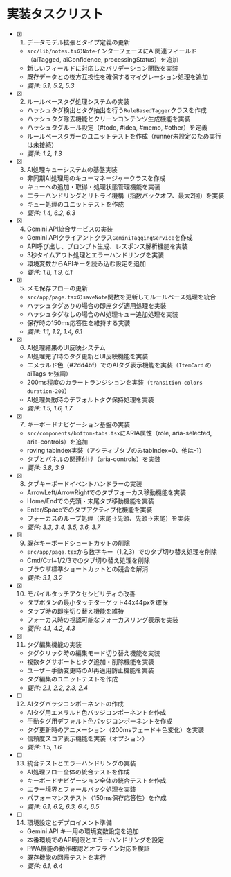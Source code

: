 # 実装タスクリスト

- [x] 1. データモデル拡張とタイプ定義の更新
  - `src/lib/notes.ts`の`Note`インターフェースにAI関連フィールド（aiTagged, aiConfidence, processingStatus）を追加
  - 新しいフィールドに対応したバリデーション関数を実装
  - 既存データとの後方互換性を確保するマイグレーション処理を追加
  - _要件: 5.1, 5.2, 5.3_

- [x] 2. ルールベースタグ処理システムの実装
  - ハッシュタグ検出とタグ抽出を行う`RuleBasedTagger`クラスを作成
  - ハッシュタグ除去機能とクリーンコンテンツ生成機能を実装
  - ハッシュタグルール設定（#todo, #idea, #memo, #other）を定義
  - ルールベースタガーのユニットテストを作成（runner未設定のため実行は未接続）
  - _要件: 1.2, 1.3_

- [x] 3. AI処理キューシステムの基盤実装
  - 非同期AI処理用のキューマネージャークラスを作成
  - キューへの追加・取得・処理状態管理機能を実装
  - エラーハンドリングとリトライ機構（指数バックオフ、最大2回）を実装
  - キュー処理のユニットテストを作成
  - _要件: 1.4, 6.2, 6.3_

- [x] 4. Gemini API統合サービスの実装
  - Gemini APIクライアントクラス`GeminiTaggingService`を作成
  - API呼び出し、プロンプト生成、レスポンス解析機能を実装
  - 3秒タイムアウト処理とエラーハンドリングを実装
  - 環境変数からAPIキーを読み込む設定を追加
  - _要件: 1.8, 1.9, 6.1_

- [x] 5. メモ保存フローの更新
  - `src/app/page.tsx`の`saveNote`関数を更新してルールベース処理を統合
  - ハッシュタグありの場合の即座タグ適用処理を実装
  - ハッシュタグなしの場合のAI処理キュー追加処理を実装
  - 保存時の150ms応答性を維持する実装
  - _要件: 1.1, 1.2, 1.4, 6.1_

- [x] 6. AI処理結果のUI反映システム
  - AI処理完了時のタグ更新とUI反映機能を実装
  - エメラルド色（#2dd4bf）でのAIタグ表示機能を実装（`ItemCard` の aiTags を強調）
  - 200ms程度のカラートランジションを実装（`transition-colors duration-200`）
  - AI処理失敗時のデフォルトタグ保持処理を実装
  - _要件: 1.5, 1.6, 1.7_

- [x] 7. キーボードナビゲーション基盤の実装
  - `src/components/bottom-tabs.tsx`にARIA属性（role, aria-selected, aria-controls）を追加
  - roving tabindex実装（アクティブタブのみtabIndex=0、他は-1）
  - タブとパネルの関連付け（aria-controls）を実装
  - _要件: 3.8, 3.9_

- [x] 8. タブキーボードイベントハンドラーの実装
  - ArrowLeft/ArrowRightでのタブフォーカス移動機能を実装
  - Home/Endでの先頭・末尾タブ移動機能を実装
  - Enter/Spaceでのタブアクティブ化機能を実装
  - フォーカスのループ処理（末尾→先頭、先頭→末尾）を実装
  - _要件: 3.3, 3.4, 3.5, 3.6, 3.7_

- [x] 9. 既存キーボードショートカットの削除
  - `src/app/page.tsx`から数字キー（1,2,3）でのタブ切り替え処理を削除
  - Cmd/Ctrl+1/2/3でのタブ切り替え処理を削除
  - ブラウザ標準ショートカットとの競合を解消
  - _要件: 3.1, 3.2_

- [x] 10. モバイルタッチアクセシビリティの改善
  - タブボタンの最小タッチターゲット44x44pxを確保
  - タップ時の即座切り替え機能を維持
  - フォーカス時の視認可能なフォーカスリング表示を実装
  - _要件: 4.1, 4.2, 4.3_

- [x] 11. タグ編集機能の実装
  - タグクリック時の編集モード切り替え機能を実装
  - 複数タグサポートとタグ追加・削除機能を実装
  - ユーザー手動変更時のAI再適用防止機能を実装
  - タグ編集のユニットテストを作成
  - _要件: 2.1, 2.2, 2.3, 2.4_

- [ ] 12. AIタグバッジコンポーネントの作成
  - AIタグ用エメラルド色バッジコンポーネントを作成
  - 手動タグ用デフォルト色バッジコンポーネントを作成
  - タグ更新時のアニメーション（200msフェード＋色変化）を実装
  - 信頼度スコア表示機能を実装（オプション）
  - _要件: 1.5, 1.6_

- [ ] 13. 統合テストとエラーハンドリングの実装
  - AI処理フロー全体の統合テストを作成
  - キーボードナビゲーション全体の統合テストを作成
  - エラー境界とフォールバック処理を実装
  - パフォーマンステスト（150ms保存応答性）を作成
  - _要件: 6.1, 6.2, 6.3, 6.4, 6.5_

- [ ] 14. 環境設定とデプロイメント準備
  - Gemini API キー用の環境変数設定を追加
  - 本番環境でのAPI制限とエラーハンドリングを設定
  - PWA機能の動作確認とオフライン対応を検証
  - 既存機能の回帰テストを実行
  - _要件: 6.1, 6.4_
